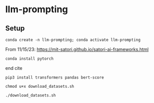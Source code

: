 # llm-prompting

## Setup

```conda create -n llm-prompting; conda activate llm-prompting```

From 11/15/23: https://mit-satori.github.io/satori-ai-frameworks.html

```conda install pytorch```

end cite

```pip3 install transformers pandas bert-score```

```chmod u+x download_datasets.sh```

```./download_datasets.sh```